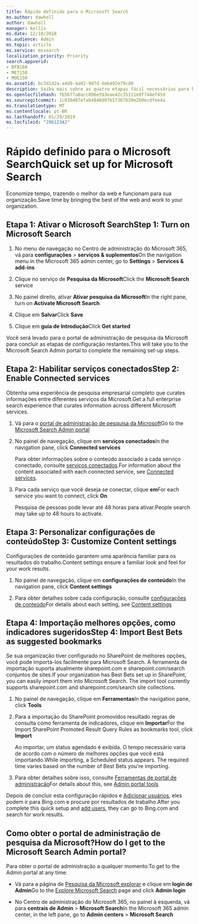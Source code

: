 ```yaml
---
title: Rápido definido para o Microsoft Search
ms.author: dawholl
author: dawholl
manager: kellis
ms.date: 12/18/2018
ms.audience: Admin
ms.topic: article
ms.service: mssearch
localization_priority: Priority
search.appverid:
- BFB160
- MET150
- MOE150
ms.assetid: bc3d1d2a-a4d9-4a02-9d7d-deb492e79cd0
description: Saiba mais sobre as quatro etapas fácil necessárias para habilitar e usar o Microsoft Search.
ms.openlocfilehash: fb5677a0acc896e593eae42c35111e0f744ef45d
ms.sourcegitcommit: 1c038d87efab4840d97b1f367b39e2b9ecdfee4a
ms.translationtype: MT
ms.contentlocale: pt-BR
ms.lasthandoff: 01/29/2019
ms.locfileid: "29612342"
---
```

# <a name="quick-set-up-for-microsoft-search"></a><span data-ttu-id="41e54-103">Rápido definido para o Microsoft Search</span><span class="sxs-lookup"><span data-stu-id="41e54-103">Quick set up for Microsoft Search</span></span>

<span data-ttu-id="41e54-104">Economize tempo, trazendo o melhor da web e funcionam para sua organização.</span><span class="sxs-lookup"><span data-stu-id="41e54-104">Save time by bringing the best of the web and work to your organization.</span></span>
  
## <a name="step-1-turn-on-microsoft-search"></a><span data-ttu-id="41e54-105">Etapa 1: Ativar o Microsoft Search</span><span class="sxs-lookup"><span data-stu-id="41e54-105">Step 1: Turn on Microsoft Search</span></span>

1. <span data-ttu-id="41e54-106">No menu de navegação no Centro de administração do Microsoft 365, vá para **configurações** \> **serviços &amp; suplementos**</span><span class="sxs-lookup"><span data-stu-id="41e54-106">On the navigation menu in the Microsoft 365 admin center, go to **Settings** \> **Services &amp; add-ins**</span></span>
    
2. <span data-ttu-id="41e54-107">Clique no serviço de **Pesquisa da Microsoft**</span><span class="sxs-lookup"><span data-stu-id="41e54-107">Click the **Microsoft Search** service</span></span> 
    
3. <span data-ttu-id="41e54-108">No painel direito, ativar **Ativar pesquisa da Microsoft**</span><span class="sxs-lookup"><span data-stu-id="41e54-108">In the right pane, turn on **Activate Microsoft Search**</span></span>
    
4. <span data-ttu-id="41e54-109">Clique em **Salvar**</span><span class="sxs-lookup"><span data-stu-id="41e54-109">Click **Save**</span></span>
    
5. <span data-ttu-id="41e54-110">Clique em **guia de Introdução**</span><span class="sxs-lookup"><span data-stu-id="41e54-110">Click **Get started**</span></span>
  
<span data-ttu-id="41e54-111">Você será levado para o portal de administração de pesquisa da Microsoft para concluir as etapas de configuração restantes.</span><span class="sxs-lookup"><span data-stu-id="41e54-111">This will take you to the Microsoft Search Admin portal to complete the remaining set-up steps.</span></span>
    
## <a name="step-2-enable-connected-services"></a><span data-ttu-id="41e54-112">Etapa 2: Habilitar serviços conectados</span><span class="sxs-lookup"><span data-stu-id="41e54-112">Step 2: Enable Connected services</span></span>

<span data-ttu-id="41e54-113">Obtenha uma experiência de pesquisa empresarial completo que curates informações entre diferentes serviços da Microsoft.</span><span class="sxs-lookup"><span data-stu-id="41e54-113">Get a full enterprise search experience that curates information across different Microsoft services.</span></span>
  
1. <span data-ttu-id="41e54-114">Vá para o [portal de administração de pesquisa da Microsoft](https://www.bingforbusiness.com/admin)</span><span class="sxs-lookup"><span data-stu-id="41e54-114">Go to the [Microsoft Search Admin portal](https://www.bingforbusiness.com/admin)</span></span>
    
2. <span data-ttu-id="41e54-115">No painel de navegação, clique em **serviços conectados**</span><span class="sxs-lookup"><span data-stu-id="41e54-115">In the navigation pane, click **Connected services**</span></span>
    
    <span data-ttu-id="41e54-116">Para obter informações sobre o conteúdo associado a cada serviço conectado, consulte [serviços conectados](connected-services.md).</span><span class="sxs-lookup"><span data-stu-id="41e54-116">For information about the content associated with each connected service, see [Connected services](connected-services.md).</span></span>
    
3. <span data-ttu-id="41e54-117">Para cada serviço que você deseja se conectar, clique **em**</span><span class="sxs-lookup"><span data-stu-id="41e54-117">For each service you want to connect, click **On**</span></span>
    
    <span data-ttu-id="41e54-118">Pesquisa de pessoas pode levar até 48 horas para ativar.</span><span class="sxs-lookup"><span data-stu-id="41e54-118">People search may take up to 48 hours to activate.</span></span>
    
## <a name="step-3-customize-content-settings"></a><span data-ttu-id="41e54-119">Etapa 3: Personalizar configurações de conteúdo</span><span class="sxs-lookup"><span data-stu-id="41e54-119">Step 3: Customize Content settings</span></span>

<span data-ttu-id="41e54-120">Configurações de conteúdo garantem uma aparência familiar para os resultados do trabalho.</span><span class="sxs-lookup"><span data-stu-id="41e54-120">Content settings ensure a familiar look and feel for your work results.</span></span> 
  
1. <span data-ttu-id="41e54-121">No painel de navegação, clique em **configurações de conteúdo**</span><span class="sxs-lookup"><span data-stu-id="41e54-121">In the navigation pane, click **Content settings**</span></span>
    
2. <span data-ttu-id="41e54-122">Para obter detalhes sobre cada configuração, consulte [configurações de conteúdo](content-settings.md)</span><span class="sxs-lookup"><span data-stu-id="41e54-122">For details about each setting, see [Content settings](content-settings.md)</span></span>
    
## <a name="step-4-import-best-bets-as-suggested-bookmarks"></a><span data-ttu-id="41e54-123">Etapa 4: Importação melhores opções, como indicadores sugeridos</span><span class="sxs-lookup"><span data-stu-id="41e54-123">Step 4: Import Best Bets as suggested bookmarks</span></span>

<span data-ttu-id="41e54-p101">Se sua organização tiver configurado no SharePoint de melhores opções, você pode importá-los facilmente para Microsoft Search. A ferramenta de importação suporta atualmente sharepoint.com e sharepoint.com/search conjuntos de sites.</span><span class="sxs-lookup"><span data-stu-id="41e54-p101">If your organization has Best Bets set up in SharePoint, you can easily import them into Microsoft Search. The import tool currently supports sharepoint.com and sharepoint.com/search site collections.</span></span> 
  
1. <span data-ttu-id="41e54-126">No painel de navegação, clique em **Ferramentas**</span><span class="sxs-lookup"><span data-stu-id="41e54-126">In the navigation pane, click **Tools**</span></span>
    
2. <span data-ttu-id="41e54-127">Para a importação do SharePoint promovidos resultado regras de consulta como ferramenta de indicadores, clique em **Importar**</span><span class="sxs-lookup"><span data-stu-id="41e54-127">For the Import SharePoint Promoted Result Query Rules as bookmarks tool, click **Import**</span></span>
    
    <span data-ttu-id="41e54-p102">Ao importar, um status agendado é exibida. O tempo necessário varia de acordo com o número de melhores opções que você está importando.</span><span class="sxs-lookup"><span data-stu-id="41e54-p102">While importing, a Scheduled status appears. The required time varies based on the number of Best Bets you're importing.</span></span>
    
3. <span data-ttu-id="41e54-130">Para obter detalhes sobre isso, consulte [Ferramentas de portal de administração](admin-portal-tools.md)</span><span class="sxs-lookup"><span data-stu-id="41e54-130">For details about this, see [Admin portal tools](admin-portal-tools.md)</span></span>
    
<span data-ttu-id="41e54-131">Depois de concluir esta configuração rápidos e [Adicionar usuários](add-users.md), eles podem ir para Bing.com e procure por resultados de trabalho.</span><span class="sxs-lookup"><span data-stu-id="41e54-131">After you complete this quick setup and [add users](add-users.md), they can go to Bing.com and search for work results.</span></span> 
  
## <a name="how-do-i-get-to-the-microsoft-search-admin-portal"></a><span data-ttu-id="41e54-132">Como obter o portal de administração de pesquisa da Microsoft?</span><span class="sxs-lookup"><span data-stu-id="41e54-132">How do I get to the Microsoft Search Admin portal?</span></span>

<span data-ttu-id="41e54-133">Para obter o portal de administração a qualquer momento:</span><span class="sxs-lookup"><span data-stu-id="41e54-133">To get to the Admin portal at any time:</span></span>
  
- <span data-ttu-id="41e54-134">Vá para a página de [Pesquisa da Microsoft explorar](https://www.bing.com/business/explore) e clique em **login de Admin**</span><span class="sxs-lookup"><span data-stu-id="41e54-134">Go to the [Explore Microsoft Search](https://www.bing.com/business/explore) page and click **Admin login**</span></span>
    
- <span data-ttu-id="41e54-135">No Centro de administração do Microsoft 365, no painel à esquerda, vá para **centrais de Admin** \> **Microsoft Search**</span><span class="sxs-lookup"><span data-stu-id="41e54-135">In the Microsoft 365 admin center, in the left pane, go to **Admin centers** \> **Microsoft Search**</span></span>

  

